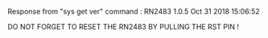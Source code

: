 Response from "sys get ver" command :
RN2483 1.0.5 Oct 31 2018 15:06:52

DO NOT FORGET TO RESET THE RN2483 BY PULLING THE RST PIN !